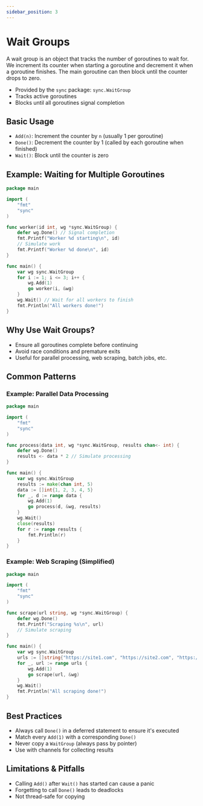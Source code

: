 ```yaml
---
sidebar_position: 3
---
```


# Wait Groups

A wait group is an object that tracks the number of goroutines to wait for. We increment its counter when starting a goroutine and decrement it when a goroutine finishes. The main goroutine can then block until the counter drops to zero.

- Provided by the `sync` package: `sync.WaitGroup`
- Tracks active goroutines
- Blocks until all goroutines signal completion

## Basic Usage

- `Add(n)`: Increment the counter by `n` (usually 1 per goroutine)
- `Done()`: Decrement the counter by 1 (called by each goroutine when finished)
- `Wait()`: Block until the counter is zero

## Example: Waiting for Multiple Goroutines

```go
package main

import (
    "fmt"
    "sync"
)

func worker(id int, wg *sync.WaitGroup) {
    defer wg.Done() // Signal completion
    fmt.Printf("Worker %d starting\n", id)
    // Simulate work
    fmt.Printf("Worker %d done\n", id)
}

func main() {
    var wg sync.WaitGroup
    for i := 1; i <= 3; i++ {
        wg.Add(1)
        go worker(i, &wg)
    }
    wg.Wait() // Wait for all workers to finish
    fmt.Println("All workers done!")
}
```

## Why Use Wait Groups?

- Ensure all goroutines complete before continuing
- Avoid race conditions and premature exits
- Useful for parallel processing, web scraping, batch jobs, etc.

## Common Patterns

### Example: Parallel Data Processing

```go
package main

import (
    "fmt"
    "sync"
)

func process(data int, wg *sync.WaitGroup, results chan<- int) {
    defer wg.Done()
    results <- data * 2 // Simulate processing
}

func main() {
    var wg sync.WaitGroup
    results := make(chan int, 5)
    data := []int{1, 2, 3, 4, 5}
    for _, d := range data {
        wg.Add(1)
        go process(d, &wg, results)
    }
    wg.Wait()
    close(results)
    for r := range results {
        fmt.Println(r)
    }
}
```

### Example: Web Scraping (Simplified)

```go
package main

import (
    "fmt"
    "sync"
)

func scrape(url string, wg *sync.WaitGroup) {
    defer wg.Done()
    fmt.Printf("Scraping %s\n", url)
    // Simulate scraping
}

func main() {
    var wg sync.WaitGroup
    urls := []string{"https://site1.com", "https://site2.com", "https://site3.com"}
    for _, url := range urls {
        wg.Add(1)
        go scrape(url, &wg)
    }
    wg.Wait()
    fmt.Println("All scraping done!")
}
```

## Best Practices

- Always call `Done()` in a deferred statement to ensure it's executed
- Match every `Add(1)` with a corresponding `Done()`
- Never copy a `WaitGroup` (always pass by pointer)
- Use with channels for collecting results

## Limitations & Pitfalls

- Calling `Add()` after `Wait()` has started can cause a panic
- Forgetting to call `Done()` leads to deadlocks
- Not thread-safe for copying
